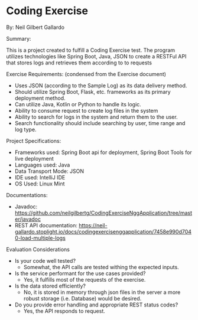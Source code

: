 <h1>Coding Exercise</h1>
By: Neil Gilbert Gallardo

Summary:

This is a project created to fulfill a Coding Exercise test. The program utilizes technologies like Spring Boot, Java, JSON to create a RESTFul API that stores logs and retrieves them according to to requests

Exercise Requirements: (condensed from the Exercise document)
* Uses JSON (according to the Sample Log) as its data delivery method.
* Should utilize Spring Boot, Flask, etc. frameworks as its primary deployment method.
* Can utilize Java, Kotlin or Python to handle its logic.
* Ability to consume request to create log files in the system
* Ability to search for logs in the system and return them to the user.
* Search functionality should include searching by user, time range and log type.

Project Specifications:
* Frameworks used: Spring Boot api for deployment, Spring Boot Tools for live deployment
* Languages used: Java
* Data Transport Mode: JSON
* IDE used: IntelliJ IDE
* OS Used: Linux Mint

Documentations:
* Javadoc: 
https://github.com/neilgilbertg/CodingExerciseNggApplication/tree/master/javadoc
* REST API documentation:
  https://neil-gallardo.stoplight.io/docs/codingexercisenggapplication/7458e990d7040-load-multiple-logs


Evaluation Considerations
* Is your code well tested?  
  * Somewhat, the API calls are tested withing the expected inputs.
* Is the service performant for the use cases provided?
  * Yes, it fulfills most of the requests of the exercise.
* Is the data stored efficiently?
  * No, it is stored in memory through json files in the server a more robust storage (i.e. Database) would be desired.
* Do you provide error handling and appropriate REST status codes?
  * Yes, the API responds to request.
